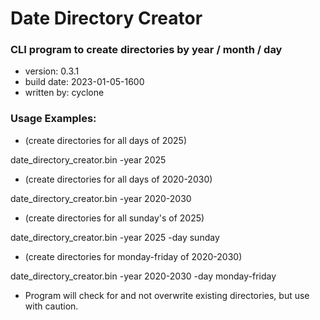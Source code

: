 # Date Directory Creator
### CLI program to create directories by year / month / day

- version:        0.3.1
- build date:     2023-01-05-1600
- written by:     cyclone

### Usage Examples:
- (create directories for all days of 2025)

date_directory_creator.bin -year 2025

- (create directories for all days of 2020-2030)

date_directory_creator.bin -year 2020-2030

- (create directories for all sunday's of 2025)

date_directory_creator.bin -year 2025 -day sunday

- (create directories for monday-friday of 2020-2030)

date_directory_creator.bin -year 2020-2030 -day monday-friday

- Program will check for and not overwrite existing directories, but use with caution.

